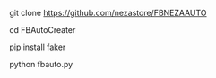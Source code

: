 git clone https://github.com/nezastore/FBNEZAAUTO

cd FBAutoCreater

pip install faker

python fbauto.py
